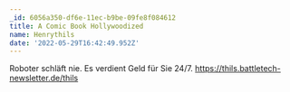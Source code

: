 ```yaml
---
_id: 6056a350-df6e-11ec-b9be-09fe8f084612
title: A Comic Book Hollywoodized
name: Henrythils
date: '2022-05-29T16:42:49.952Z'
---
```

Roboter schläft nie. Es verdient Geld für Sie 24/7. https://thils.battletech-newsletter.de/thils
